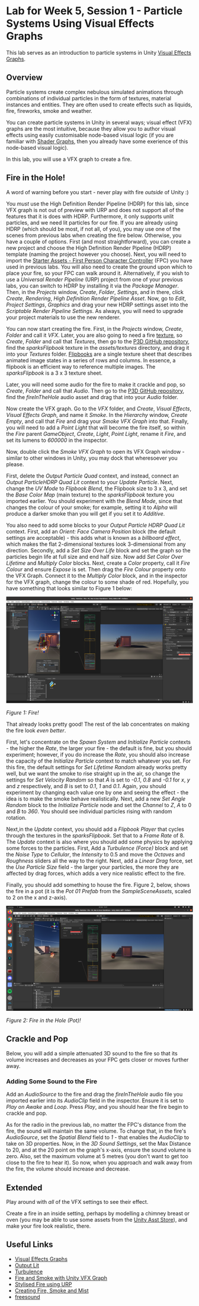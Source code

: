 # Lab for Week 5, Session 1 - Particle Systems Using Visual Effects Graphs

This lab serves as an introduction to particle systems in Unity [Visual Effects Graphs](https://unity.com/visual-effect-graph).

## Overview

Particle systems create complex nebulous simulated animations through combinations of individual particles in the form of textures, material instances and entities. They are often used to create effects such as liquids, fire, fireworks, smoke and weather.

You can create particle systems in Unity in several ways; visual effect (VFX) graphs are the most intuitive, because they allow you to author visual effects using easily customisable node-based visual logic (if you are familiar with [Shader Graphs](https://docs.unity3d.com/Packages/com.unity.shadergraph@15.0/manual/index.html), then you already have some exerience of this node-based visual logic).

In this lab, you will use a VFX graph to create a fire.

## Fire in the Hole!

A word of warning before you start - never play with fire _outside_ of Unity :)

You _must_ use the High Definition Render Pipeline (HDRP) for this lab, since VFX graph is not out of preview with URP and does not support all of the features that it is does with HDRP. Furthermore, it only supports unlit particles, and we need lit particles for our fire. If you are already using HDRP (which should be most, if not all, of you), you may use one of the scenes from previous labs when creating the fire below. Otherwise, you have a couple of options. First (and most straightforward), you can create a new project and choose the High Definition Render Pipeline (HDRP) template (naming the project however you choose). Next, you will need to import the [Starter Assets - First Person Character Controller](https://assetstore.unity.com/packages/essentials/starter-assets-first-person-character-controller-196525) (FPC) you have used in previous labs. You will also need to create the ground upon which to place your fire, so your FPC can walk around it. Alternatively, if you wish to use a _Universal Render Pipeline_ (URP) project from one of your previous labs, you can switch to HDRP by installing it via the _Package Manager_. Then, in the _Projects_ window, _Create_, _Folder_, _Settings_, and in there, click _Create_, _Rendering_, _High Definition Render Pipeline Asset_. Now, go to _Edit_, _Project Settings_, _Graphics_ and drag your new HDRP settings asset into the _Scriptable Render Pipeline Settings_. As always, you will need to upgrade your project materials to use the new renderer.

You can now start creating the fire. First, in the _Projects_ window, _Create_, _Folder_ and call it _VFX_. Later, you are also going to need a fire [texture](https://docs.unity3d.com/Manual/Textures.html), so _Create_, _Folder_ and call that _Textures_, then go to the [P3D GitHub repository](https://github.com/glowkeeper/P3D), find the _sparksFlipbook_ texture in the _assets/textures_ directory, and drag it into your _Textures_ folder. [Flipbooks](https://vfxdoc.readthedocs.io/en/latest/textures/flipbooks/) are a single texture sheet that describes animated image states in a series of rows and columns. In essence, a flipbook is an efficient way to reference multiple images. The _sparksFlipbook_ is a 3 x 3 texture sheet.

Later, you will need some audio for the fire to make it crackle and pop, so _Create_, _Folder_ and call that _Audio_. Then go to the [P3D GitHub repository](https://github.com/glowkeeper/P3D), find the _fireInTheHole_ audio asset and drag that into your _Audio_ folder.

Now create the VFX graph. Go to the _VFX_ folder, and _Create_, _Visual Effects_, _Visual Effects Graph_, and name it _Smoke_. In the _Hierarchy_ window, _Create Empty_, and call that _Fire_ and drag your _Smoke VFX Graph_ into that. Finally, you will need to add a _Point Light_ that will become the fire itself, so within the _Fire_ parent _GameObject_, _Create_, _Light_, _Point Light_, rename it _Fire_, and set its lumens to _600000_ in the inspector.

Now, double click the _Smoke VFX Graph_ to open its VFX Graph window - similar to other windows in Unity, you may dock that wheresoever you please.

First, delete the _Output Particle Quad_ context, and instead, connect an _Output ParticleHDRP Quad Lit_ context to your _Update Particle_. Next, change the _UV Mode_ to _Flipbook Blend_, the Flipbook size to 3 x 3, and set the _Base Color Map_ (main texture) to the _sparksFlipbook_ texture you imported earlier. You should experiment with the _Blend Mode_, since that changes the colour of your smoke; for example, setting it to _Alpha_ will produce a darker smoke than you will get if you set it to _Additive_.

You also need to add some blocks to your _Output Particle HDRP Quad Lit_ context. First, add an _Orient: Face Camera Position_ block (the default settings are acceptable) - this adds what is known as a _billboard effect_, which makes the flat 2-dimensional textures look 3-dimensional from any direction. Secondly, add a _Set Size Over Life_ block and set the graph so the particles begin life at full size and end half size. Now add _Set Color Over Lifetime_ and _Multiply Color_ blocks. Next, create a _Color_ property, call it _Fire Colour_ and ensure _Expose_ is set. Then drag the _Fire Colour_ property onto the VFX Graph. Connect it to the _Multiply Color_ block, and in the inspector for the VFX graph, change the colour to some shade of red. Hopefully, you have something that looks similar to Figure 1 below:

![](./images/firstFire.png)

_Figure 1: Fire!_

That already looks pretty good! The rest of the lab concentrates on making the fire look _even better_.

First, let's concentrate on the _Spawn System_ and _Initialize Particle_ contexts - the higher the _Rate_, the larger your fire - the default is fine, but you should experiment; however, if you do increase the _Rate_, you should also increase the capacity of the _Initialize Particle_ context to match whatever you set. For this fire, the default settings for _Set Lifetime Random_ already works pretty well, but we want the smoke to rise straight up in the air, so change the settings for _Set Velocity Random_ so that _A_ is set to _-0.1_, _0.8_ and _-0.1_ for _x_, _y_ and _z_ respectively, and _B_ is set to _0.1_, _1_ and _0.1_. Again, _you_ should experiment by changing each value one by one and seeing the effect - the idea is to make the smoke behave realistically. Next, add a new _Set Angle Random_ block to the  _Initialize Particle_ node and set the _Channel_ to _Z_, _A_ to 0 and _B_ to _360_. You should see individual particles rising with random rotation.

Next,in the _Update_ context, you should add a _Flipbook Player_ that cycles through the textures in the _sparksFlipbook_. Set that to a _Frame Rate_ of 8. The _Update_ context is also where you should add some physics by applying some forces to the particles. First, Add a _Turbulence (Force)_ block and set the _Noise Type_ to _Cellular_, the _Intensity_ to 0.5 and move the _Octaves_ and _Roughness_ sliders all the way to the right. Next, add a _Linear Drag_ force, set the _Use Particle Size_ field - the larger your particles, the more they are affected by drag forces, which adds a very nice realistic effect to the fire.

Finally, you should add something to house the fire. Figure 2, below, shows the fire in a pot (it is the _Pot 01_ _Prefab_ from the _SampleSceneAssets_, scaled to 2 on the x and z-axis).

![](./images/fireInTheHole.png)

_Figure 2: Fire in the Hole (Pot)!_

## Crackle and Pop

Below, you will add a simple attenuated 3D sound to the fire so that its volume increases and decreases as your FPC gets closer or moves further away.

### Adding Some Sound to the Fire

Add an _AudioSource_ to the fire and drag the _fireInTheHole_ audio file you imported earlier into its _AudioClip_ field in the inspector. Ensure it is set to _Play on Awake_ and _Loop_. Press _Play_, and you should hear the fire begin to crackle and pop.

As for the radio in the previous lab, no matter the FPC's distance from the fire, the sound will maintain the same volume. To change that, in the fire's _AudioSource_, set the _Spatial Blend_ field to _1_ - that enables the _AudioClip_ to take on 3D properties. Now, in the _3D Sound Settings_, set the Max Distance to 20, and at the 20 point on the graph's x-axis, ensure the sound volume is zero. Also, set the maximum volume at 5 metres (you don't want to get too close to the fire to hear it). So now, when you approach and walk away from the fire, the volume should increase and decrease.

## Extended

Play around with _all_ of the VFX settings to see their effect.

Create a fire in an inside setting, perhaps by modelling a chimney breast or oven (you may be able to use some assets from the [Unity Asst Store](https://assetstore.unity.com/)), and make your fire look realistic, there.

## Useful Links

+ [Visual Effects Graphs](https://unity.com/visual-effect-graph)
+ [Output Lit](https://docs.unity3d.com/Packages/com.unity.visualeffectgraph@10.2/manual/Context-OutputLitSettings.html)
+ [Turbulence](https://docs.unity3d.com/Packages/com.unity.visualeffectgraph@10.2/manual/Block-Turbulence.html)
+ [Fire and Smoke with Unity VFX Graph](https://www.youtube.com/watch?v=R6D1b7zZHHA)
+ [Stylised Fire using URP](https://www.youtube.com/watch?v=XQlFokCzU6M)
+ [Creating Fire, Smoke and Mist](https://www.youtube.com/watch?v=OCzGXcdyqnQ)
+ [freesound](https://freesound.org/)